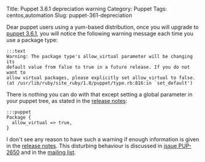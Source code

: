 Title: Puppet 3.6.1 depreciation warning
Category: Puppet
Tags: centos,automation
Slug: puppet-361-depreciation

Dear puppet users using a yum-based distribution, once you will upgrade to [puppet 3.6.1](http://docs.puppetlabs.com/puppet/3.6/reference/release_notes.html),
you will notice the following warning message each time you use a package type:

    :::text
    Warning: The package type's allow_virtual parameter will be changing its
    default value from false to true in a future release. If you do not want to
    allow virtual packages, please explicitly set allow_virtual to false.
    (at /usr/lib/ruby/site_ruby/1.8/puppet/type.rb:816:in `set_default')

There is nothing you can do with that except setting a global parameter in your puppet tree,
as stated in the [release notes](http://docs.puppetlabs.com/puppet/3.6/reference/release_notes.html#changes-to-rpm-behavior-with-virtual-packages):

    :::puppet
    Package {
      allow_virtual => true,
    }

I don't see any reason to have such a warning if enough information is given in the
[release notes](http://docs.puppetlabs.com/puppet/3.6/reference/release_notes.html#changes-to-rpm-behavior-with-virtual-packages). This disturbing behaviour is discussed in [issue PUP-2650](https://tickets.puppetlabs.com/browse/PUP-2650) and in the [mailing list](https://groups.google.com/d/msg/puppet-users/QadW3Px9GEU/tmNNgBG1uPQJ).
